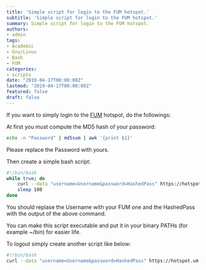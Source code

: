 ```yaml
---
title: 'Simple script for login to the FUM hotspot.'
subtitle: 'Simple script for login to the FUM hotspot.'
summary: Simple script for login to the FUM hotspot.
authors:
- admin
tags:
- Academic
- Gnu/Linux
- Bash
- FUM
categories:
- scripts
date: "2019-04-17T00:00:00Z"
lastmod: "2019-04-17T00:00:00Z"
featured: false
draft: false
---
```

If you want to simply login to the [FUM](http://um.ac.ir/) hotspot, do the followings:

At first you must compute the MD5 hash of your password:

```bash
echo -n "Password" | md5sum | awk '{print $1}'
```

Please replace the Password with yours.

Then create a simple bash script:

```bash
#!/bin/bash
while true; do
    curl --data "username=Username&password=HashedPass" https://hotspot.um.ac.ir/login > /dev/null
    sleep 100
done
```

You should replase the Username with your FUM one and the HashedPass with the output of the above command.

You can make this script executable and put it in your binary PATHs (for example ~/bin) for easier life.

To logout simply create another script like below:

```bash
#!/bin/bash
curl --data "username=Username&password=HashedPass" https://hotspot.um.ac.ir/logout > /dev/null
```
